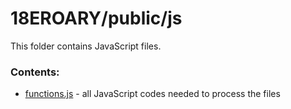 # 18EROARY/public/js

This folder contains JavaScript files.

### Contents:
- [functions.js](link) - all JavaScript codes needed to process the files
